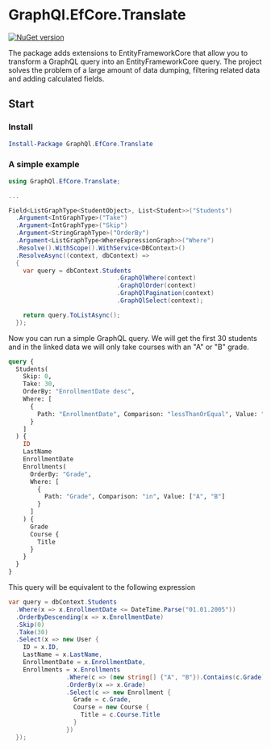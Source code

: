 # GraphQl.EfCore.Translate

[![NuGet version](https://badge.fury.io/nu/GraphQl.EfCore.Translate.svg)](https://www.nuget.org/packages/GraphQl.EfCore.Translate/)

The package adds extensions to EntityFrameworkCore that allow you to transform a GraphQL query into an EntityFrameworkCore query. The project solves the problem of a large amount of data dumping, filtering related data and adding calculated fields.

## Start

### Install

```powershell
Install-Package GraphQl.EfCore.Translate
```

### A simple example

```C#
using GraphQl.EfCore.Translate;

...

Field<ListGraphType<StudentObject>, List<Student>>("Students")
  .Argument<IntGraphType>("Take")
  .Argument<IntGraphType>("Skip")
  .Argument<StringGraphType>("OrderBy")
  .Argument<ListGraphType<WhereExpressionGraph>>("Where")
  .Resolve().WithScope().WithService<DBContext>()
  .ResolveAsync((context, dbContext) =>
  {
    var query = dbContext.Students
                              .GraphQlWhere(context)
                              .GraphQlOrder(context)
                              .GraphQlPagination(context)
                              .GraphQlSelect(context);

    return query.ToListAsync();
  });
```

Now you can run a simple GraphQL query. We will get the first 30 students and in the linked data we will only take courses with an "A" or "B" grade.

```graphql
query {
  Students(
    Skip: 0,
    Take: 30,
    OrderBy: "EnrollmentDate desc",
    Where: [
      {
        Path: "EnrollmentDate", Comparison: "lessThanOrEqual", Value: "2005-01-01"
      }
    ]
  ) {
    ID
    LastName
    EnrollmentDate
    Enrollments(
      OrderBy: "Grade",
      Where: [
        {
          Path: "Grade", Comparison: "in", Value: ["A", "B"]
        }
      ]
    ) {
      Grade
      Course {
        Title
      }
    }
  }
}
```

This query will be equivalent to the following expression

```C#
var query = dbContext.Students
  .Where(x => x.EnrollmentDate <= DateTime.Parse("01.01.2005"))
  .OrderByDescending(x => x.EnrollmentDate)
  .Skip(0)
  .Take(30)
  .Select(x => new User {
    ID = x.ID,
    LastName = x.LastName,
    EnrollmentDate = x.EnrollmentDate,
    Enrollments = x.Enrollments
                .Where(c => (new string[] {"A", "B"}).Contains(c.Grade))
                .OrderBy(x => x.Grade)
                .Select(c => new Enrollment {
                  Grade = c.Grade,
                  Course = new Course {
					Title = c.Course.Title
				  }
                })
  });
```

